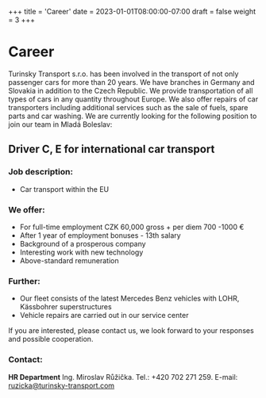 +++
title = 'Career'
date = 2023-01-01T08:00:00-07:00
draft = false
weight = 3
+++

# Career

Turinsky Transport s.r.o. has been involved in the transport of not only passenger cars for more than 20 years. We have branches in Germany and Slovakia in addition to the Czech Republic. We provide transportation of all types of cars in any quantity throughout Europe. We also offer repairs of car transporters including additional services such as the sale of fuels, spare parts and car washing. We are currently looking for the following position to join our team in Mladá Boleslav:

## Driver C, E for international car transport


### Job description:
- Car transport within the EU

### We offer:

- For full-time employment CZK 60,000 gross + per diem 700  -1000 €
- After 1 year of employment bonuses - 13th salary
- Background of a prosperous company
- Interesting work with new technology
- Above-standard remuneration

### Further:

- Our fleet consists of the latest Mercedes Benz vehicles with LOHR, Kässbohrer superstructures
- Vehicle repairs are carried out in our service center

If you are interested, please contact us, we look forward to your responses and possible cooperation.

### Contact:

**HR Department**
Ing. Miroslav Růžička. Tel.: +420 702 271 259. E-mail: ruzicka@turinsky-transport.com